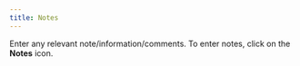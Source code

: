 ```yaml
---
title: Notes
---
```



Enter any relevant note/information/comments. To enter notes, click on the **Notes** icon.
